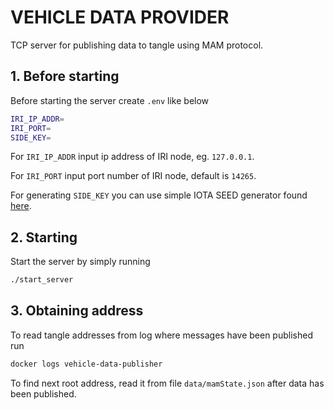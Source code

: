 # VEHICLE DATA PROVIDER
TCP server for publishing data to tangle using MAM protocol.

## 1. Before starting
Before starting the server create `.env` like below
```bash
IRI_IP_ADDR=
IRI_PORT=
SIDE_KEY=
```
For `IRI_IP_ADDR` input ip address of IRI node, eg. `127.0.0.1`.

For `IRI_PORT` input port number of IRI node, default is `14265`.

For generating `SIDE_KEY` you can use simple IOTA SEED generator found [here](https://ipfs.io/ipfs/QmdqTgEdyKVQAVnfT5iV4ULzTbkV4hhkDkMqGBuot8egfA).

## 2. Starting
Start the server by simply running
```bash
./start_server
```

## 3. Obtaining address
To read tangle addresses from log where messages have been published run 
```bash
docker logs vehicle-data-publisher
```


To find next root address, read it from file `data/mamState.json` after data has been published.